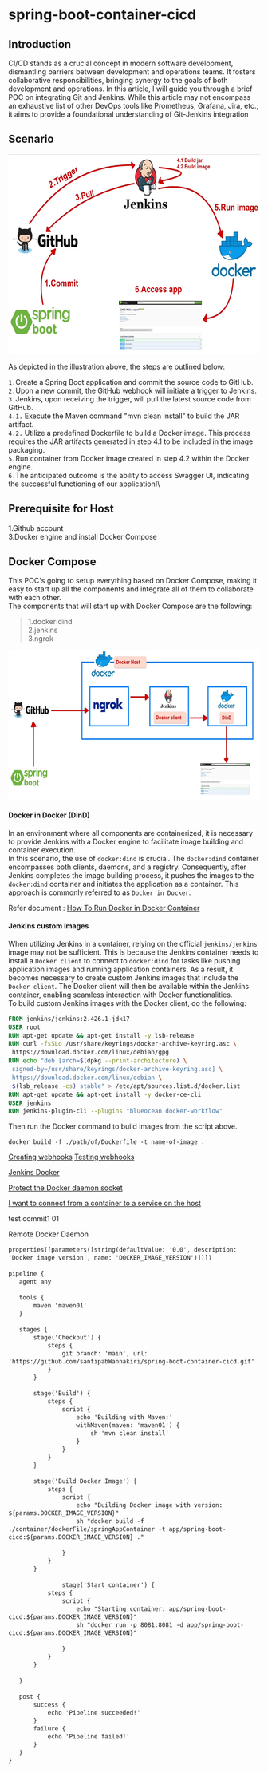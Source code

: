 # spring-boot-container-cicd
## Introduction
CI/CD stands as a crucial concept in modern software development, dismantling barriers between development and operations teams. It fosters collaborative responsibilities, bringing synergy to the goals of both development and operations. In this article, I will guide you through a brief POC on integrating Git and Jenkins. While this article may not encompass an exhaustive list of other DevOps tools like Prometheus, Grafana, Jira, etc., it aims to provide a foundational understanding of Git-Jenkins integration

## Scenario
<p align="center">
  <img src="images/github-jenkins-scenario.jpg" alt="image description" width="550" height="400">
</p>
As depicted in the illustration above, the steps are outlined below:

`1.`Create a Spring Boot application and commit the source code to GitHub.\
`2.`Upon a new commit, the GitHub webhook will initiate a trigger to Jenkins.\
`3.`Jenkins, upon receiving the trigger, will pull the latest source code from GitHub.\
`4.1.` Execute the Maven command "mvn clean install" to build the JAR artifact.\
`4.2.` Utilize a predefined Dockerfile to build a Docker image. This process requires the JAR artifacts generated in step 4.1 to be included in the image packaging.\
`5.`Run container from Docker image created in step 4.2 within the Docker engine.\
`6.`The anticipated outcome is the ability to access Swagger UI, indicating the successful functioning of our application!\

## Prerequisite for Host 
1.Github account\
3.Docker engine and install Docker Compose 

## Docker Compose 
This POC's going to setup everything based on Docker Compose, making it easy to start up all the components and integrate all of them to collaborate with each other.\
The components that will start up with Docker Compose are the following:
>1.docker:dind\
>2.jenkins\
>3.ngrok

<p align="center">
  <img src="images/compose-component.jpg" alt="image description" width="750" height="300">
</p>

#### Docker in Docker (DinD) 
In an environment where all components are containerized, it is necessary to provide Jenkins with a Docker engine to facilitate image building and container execution.\
In this scenario, the use of `docker:dind` is crucial. The `docker:dind` container encompasses both clients, daemons, and a registry. Consequently, after Jenkins completes the image building process, it pushes the images to the `docker:dind` container and initiates the application as a container. This approach is commonly referred to as `Docker in Docker`.

Refer document : [How To Run Docker in Docker Container](https://devopscube.com/run-docker-in-docker/)

#### Jenkins custom images
When utilizing Jenkins in a container, relying on the official `jenkins/jenkins` image may not be sufficient. This is because the Jenkins container needs to install a `Docker client` to connect to `docker:dind` for tasks like pushing application images and running application containers. As a result, it becomes necessary to create custom Jenkins images that include the `Docker client`. The Docker client will then be available within the Jenkins container, enabling seamless interaction with Docker functionalities.\
To build custom Jenkins images with the Docker client, do the following:
 ```Dockerfile
FROM jenkins/jenkins:2.426.1-jdk17
USER root
RUN apt-get update && apt-get install -y lsb-release
RUN curl -fsSLo /usr/share/keyrings/docker-archive-keyring.asc \
  https://download.docker.com/linux/debian/gpg
RUN echo "deb [arch=$(dpkg --print-architecture) \
  signed-by=/usr/share/keyrings/docker-archive-keyring.asc] \
  https://download.docker.com/linux/debian \
  $(lsb_release -cs) stable" > /etc/apt/sources.list.d/docker.list
RUN apt-get update && apt-get install -y docker-ce-cli
USER jenkins
RUN jenkins-plugin-cli --plugins "blueocean docker-workflow"
 ```
Then run the Docker command to build images from the script above.
 ```docker
docker build -f ./path/of/Dockerfile -t name-of-image .
 ```

[Creating webhooks](https://docs.github.com/en/webhooks/using-webhooks/creating-webhooks)
[Testing webhooks](https://docs.github.com/en/webhooks/testing-and-troubleshooting-webhooks/testing-webhooks)



[Jenkins Docker](https://www.jenkins.io/doc/book/installing/docker/)


[Protect the Docker daemon socket](https://docs.docker.com/engine/security/protect-access/)

[I want to connect from a container to a service on the host](https://docs.docker.com/desktop/networking/#i-want-to-connect-from-a-container-to-a-service-on-the-host)

test commit1 01

Remote Docker Daemon

 ```
properties([parameters([string(defaultValue: '0.0', description: 'Docker image version', name: 'DOCKER_IMAGE_VERSION')])])

pipeline {
    agent any
    
    tools {
        maven 'maven01'
    }

    stages {
        stage('Checkout') {
            steps {
                git branch: 'main', url: 'https://github.com/santipabWannakiri/spring-boot-container-cicd.git'
            }
        }

        stage('Build') {
            steps {
                script {
                    echo 'Building with Maven:'
                    withMaven(maven: 'maven01') {
                        sh 'mvn clean install'
                    }
                }
            }
        }

        stage('Build Docker Image') {
            steps {
                script {
                    echo "Building Docker image with version: ${params.DOCKER_IMAGE_VERSION}"
                    sh "docker build -f ./container/dockerFile/springAppContainer -t app/spring-boot-cicd:${params.DOCKER_IMAGE_VERSION} ."
  
                }
            }
        }
        
                stage('Start container') {
            steps {
                script {
                    echo "Starting container: app/spring-boot-cicd:${params.DOCKER_IMAGE_VERSION}"
                    sh "docker run -p 8081:8081 -d app/spring-boot-cicd:${params.DOCKER_IMAGE_VERSION}"
  
                }
            }
        }
        
    }

    post {
        success {
            echo 'Pipeline succeeded!'
        }
        failure {
            echo 'Pipeline failed!'
        }
    }
}

 ```
